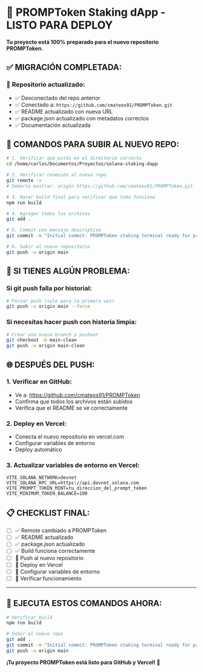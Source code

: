 # 🚀 PROMPToken Staking dApp - LISTO PARA DEPLOY

**Tu proyecto está 100% preparado para el nuevo repositorio PROMPToken.**

## ✅ **MIGRACIÓN COMPLETADA:**

### 📁 **Repositorio actualizado:**
- ✅ Desconectado del repo anterior
- ✅ Conectado a: `https://github.com/cmateos91/PROMPToken.git`
- ✅ README actualizado con nueva URL
- ✅ package.json actualizado con metadatos correctos
- ✅ Documentación actualizada

## 🚀 **COMANDOS PARA SUBIR AL NUEVO REPO:**

```bash
# 1. Verificar que estás en el directorio correcto
cd /home/carlos/Documentos/Proyectos/solana-staking-dapp

# 2. Verificar conexión al nuevo repo
git remote -v
# Debería mostrar: origin https://github.com/cmateos91/PROMPToken.git

# 3. Hacer build final para verificar que todo funciona
npm run build

# 4. Agregar todos los archivos
git add .

# 5. Commit con mensaje descriptivo
git commit -m "Initial commit: PROMPToken staking terminal ready for production"

# 6. Subir al nuevo repositorio
git push -u origin main
```

## 🔧 **SI TIENES ALGÚN PROBLEMA:**

### Si git push falla por historial:
```bash
# Forzar push (solo para la primera vez)
git push -u origin main --force
```

### Si necesitas hacer push con historia limpia:
```bash
# Crear una nueva branch y pushear
git checkout -b main-clean
git push -u origin main-clean
```

## 🌐 **DESPUÉS DEL PUSH:**

### 1. **Verificar en GitHub:**
- Ve a: https://github.com/cmateos91/PROMPToken
- Confirma que todos los archivos están subidos
- Verifica que el README se ve correctamente

### 2. **Deploy en Vercel:**
- Conecta el nuevo repositorio en vercel.com
- Configurar variables de entorno
- Deploy automático

### 3. **Actualizar variables de entorno en Vercel:**
```
VITE_SOLANA_NETWORK=devnet
VITE_SOLANA_RPC_URL=https://api.devnet.solana.com
VITE_PROMPT_TOKEN_MINT=tu_direccion_del_prompt_token
VITE_MINIMUM_TOKEN_BALANCE=100
```

## 📋 **CHECKLIST FINAL:**

- [ ] ✅ Remote cambiado a PROMPToken
- [ ] ✅ README actualizado
- [ ] ✅ package.json actualizado  
- [ ] ✅ Build funciona correctamente
- [ ] 🔄 Push al nuevo repositorio
- [ ] 🔄 Deploy en Vercel
- [ ] 🔄 Configurar variables de entorno
- [ ] 🔄 Verificar funcionamiento

---

## 🎯 **EJECUTA ESTOS COMANDOS AHORA:**

```bash
# Verificar build
npm run build

# Subir al nuevo repo
git add .
git commit -m "Initial commit: PROMPToken staking terminal ready for production"
git push -u origin main
```

**¡Tu proyecto PROMPToken está listo para GitHub y Vercel! 🚀**
